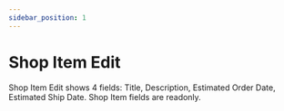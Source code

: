 ```yaml
---
sidebar_position: 1
---
```


# Shop Item Edit

Shop Item Edit shows 4 fields: Title, Description, Estimated Order Date, Estimated Ship Date.
Shop Item fields are readonly.
